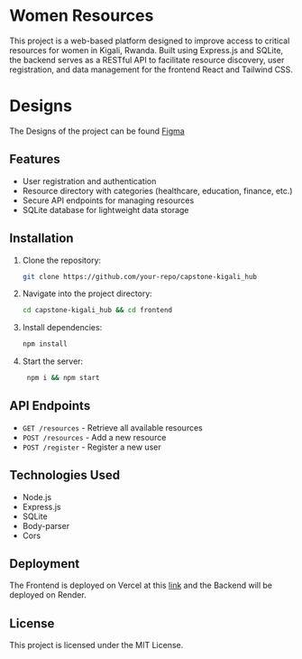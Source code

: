 # Women Resources

This project is a web-based platform designed to improve access to critical resources for women in Kigali, Rwanda. Built using Express.js and SQLite, the backend serves as a RESTful API to facilitate resource discovery, user registration, and data management for the frontend React and Tailwind CSS.

# Designs

The Designs of the project can be found [Figma](https://www.figma.com/design/QnS07Q1l4hlZnyoR3Lxn3W/Capstone-Ornella?node-id=5-87&t=qTA5NgOH2trhK0nS-1)

## Features

- User registration and authentication
- Resource directory with categories (healthcare, education, finance, etc.)
- Secure API endpoints for managing resources
- SQLite database for lightweight data storage

## Installation

1. Clone the repository:
   ```bash
   git clone https://github.com/your-repo/capstone-kigali_hub
   ```
2. Navigate into the project directory:
   ```bash
   cd capstone-kigali_hub && cd frontend
   ```
3. Install dependencies:
   ```bash
   npm install
   ```
4. Start the server:
   ```bash
    npm i && npm start
   ```

## API Endpoints

- `GET /resources` - Retrieve all available resources
- `POST /resources` - Add a new resource
- `POST /register` - Register a new user

## Technologies Used

- Node.js
- Express.js
- SQLite
- Body-parser
- Cors

## Deployment

The Frontend is deployed on Vercel at this [link](https://capstone-women-kigalihub.vercel.app/) and the Backend will be deployed on Render.

## License

This project is licensed under the MIT License.
